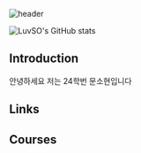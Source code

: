 ![header](https://capsule-render.vercel.app/api?type=Blur&color=gradient&height=300&section=header&text=Have%20a%20Nice%20Day%20🍀)

![LuvSO's GitHub stats](https://github-readme-stats.vercel.app/api?username=LuvSO&count_private=true)


## Introduction
안녕하세요 저는 24학번 문소현입니다

## Links

## Courses
